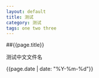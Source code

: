 ```yaml
---
layout: default
title: 测试
category: 测试
tags: one two three
---
```


##{{page.title}}

测试中文文件名

{{page.date | date: "%Y-%m-%d"}}